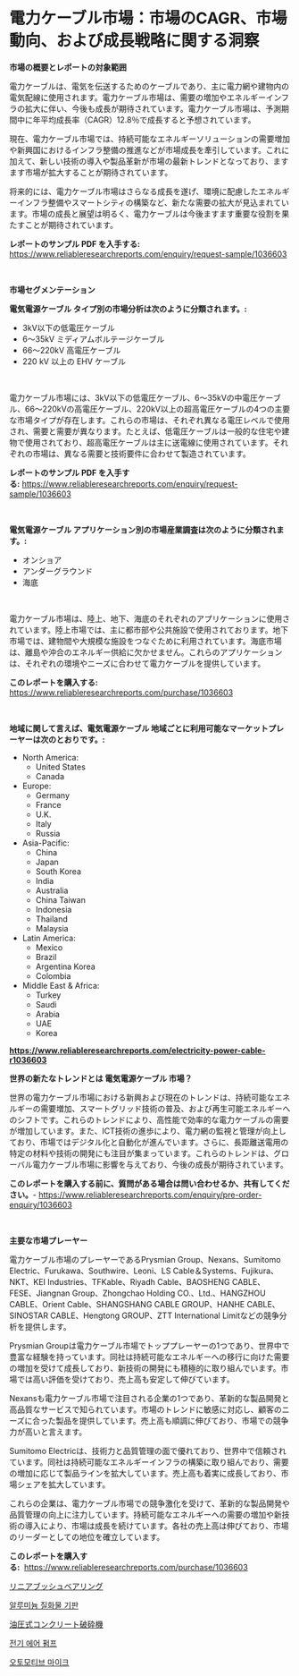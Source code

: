 <p><h1>電力ケーブル市場：市場のCAGR、市場動向、および成長戦略に関する洞察</h1></p><p><strong>市場の概要とレポートの対象範囲</strong></p>
<p><p>電力ケーブルは、電気を伝送するためのケーブルであり、主に電力網や建物内の電気配線に使用されます。電力ケーブル市場は、需要の増加やエネルギーインフラの拡大に伴い、今後も成長が期待されています。電力ケーブル市場は、予測期間中に年平均成長率（CAGR）12.8％で成長すると予想されています。</p><p>現在、電力ケーブル市場では、持続可能なエネルギーソリューションの需要増加や新興国におけるインフラ整備の推進などが市場成長を牽引しています。これに加えて、新しい技術の導入や製品革新が市場の最新トレンドとなっており、ますます市場が拡大することが期待されています。</p><p>将来的には、電力ケーブル市場はさらなる成長を遂げ、環境に配慮したエネルギーインフラ整備やスマートシティの構築など、新たな需要の拡大が見込まれています。市場の成長と展望は明るく、電力ケーブルは今後ますます重要な役割を果たすことが期待されています。</p></p>
<p><strong>レポートのサンプル PDF を入手する:</strong> <a href="https://www.reliableresearchreports.com/enquiry/request-sample/1036603">https://www.reliableresearchreports.com/enquiry/request-sample/1036603</a></p>
<p>&nbsp;</p>
<p><strong>市場セグメンテーション</strong></p>
<p><strong>電気電源ケーブル タイプ別の市場分析は次のように分類されます。:</strong></p>
<p><ul><li>3kV以下の低電圧ケーブル</li><li>6～35kV ミディアムボルテージケーブル</li><li>66～220kV 高電圧ケーブル</li><li>220 kV 以上の EHV ケーブル</li></ul></p>
<p>&nbsp;</p>
<p><p>電力ケーブル市場には、3kV以下の低電圧ケーブル、6～35kVの中電圧ケーブル、66～220kVの高電圧ケーブル、220kV以上の超高電圧ケーブルの4つの主要な市場タイプが存在します。これらの市場は、それぞれ異なる電圧レベルで使用され、需要と需要が異なります。たとえば、低電圧ケーブルは一般的な住宅や建物で使用されており、超高電圧ケーブルは主に送電線に使用されています。それぞれの市場は、異なる需要と技術要件に合わせて製造されています。</p></p>
<p><strong>レポートのサンプル PDF を入手する:</strong>&nbsp;<a href="https://www.reliableresearchreports.com/enquiry/request-sample/1036603">https://www.reliableresearchreports.com/enquiry/request-sample/1036603</a></p>
<p>&nbsp;</p>
<p><strong> 電気電源ケーブル アプリケーション別の市場産業調査は次のように分類されます。:</strong></p>
<p><ul><li>オンショア</li><li>アンダーグラウンド</li><li>海底</li></ul></p>
<p>&nbsp;</p>
<p><p>電力ケーブル市場は、陸上、地下、海底のそれぞれのアプリケーションに使用されています。陸上市場では、主に都市部や公共施設で使用されております。地下市場では、建物間や大規模な施設をつなぐために利用されています。海底市場は、離島や沖合のエネルギー供給に欠かせません。これらのアプリケーションは、それぞれの環境やニーズに合わせて電力ケーブルを提供しています。</p></p>
<p><strong>このレポートを購入する:</strong>&nbsp; <a href="https://www.reliableresearchreports.com/purchase/1036603">https://www.reliableresearchreports.com/purchase/1036603</a></p>
<p>&nbsp;</p>
<p><strong>地域に関して言えば、電気電源ケーブル 地域ごとに利用可能なマーケットプレーヤーは次のとおりです。:</strong></p>
<p><ul>
    <li>
        North America:
        <ul>
            <li>United States</li>
            <li>Canada</li>
        </ul>
    </li>
    <li>
        Europe:
        <ul>
            <li>Germany</li>
            <li>France</li>
            <li>U.K.</li>
            <li>Italy</li>
            <li>Russia</li>
        </ul>
    </li>
    <li>
        Asia-Pacific:
        <ul>
            <li>China</li>
            <li>Japan</li>
            <li>South Korea</li>
            <li>India</li>
            <li>Australia</li>
            <li>China Taiwan</li>
            <li>Indonesia</li>
            <li>Thailand</li>
            <li>Malaysia</li>
        </ul>
    </li>
    <li>
        Latin America:
        <ul>
            <li>Mexico</li>
            <li>Brazil</li>
            <li>Argentina Korea</li>
            <li>Colombia</li>
        </ul>
    </li>
    <li>
        Middle East & Africa:
        <ul>
            <li>Turkey</li>
            <li>Saudi</li>
            <li>Arabia</li>
            <li>UAE</li>
            <li>Korea</li>
        </ul>
    </li>
    </ul></p>
<p><strong><a href="https://www.reliableresearchreports.com/electricity-power-cable-r1036603">https://www.reliableresearchreports.com/electricity-power-cable-r1036603</a></strong>&nbsp;</p>
<p><strong>世界の新たなトレンドとは 電気電源ケーブル 市場？</strong></p>
<p><p>世界の電力ケーブル市場における新興および現在のトレンドは、持続可能なエネルギーの需要増加、スマートグリッド技術の普及、および再生可能エネルギーへのシフトです。これらのトレンドにより、高性能で効率的な電力ケーブルの需要が増加しています。また、ICT技術の進歩により、電力網の監視と管理が向上しており、市場ではデジタル化と自動化が進んでいます。さらに、長距離送電用の特定の材料や技術の開発にも注目が集まっています。これらのトレンドは、グローバル電力ケーブル市場に影響を与えており、今後の成長が期待されています。</p></p>
<p><strong>このレポートを購入する前に、質問がある場合は問い合わせるか、共有してください。</strong>- <a href="https://www.reliableresearchreports.com/enquiry/pre-order-enquiry/1036603">https://www.reliableresearchreports.com/enquiry/pre-order-enquiry/1036603</a></p>
<p>&nbsp;</p>
<p><strong>主要な市場プレーヤー</strong></p>
<p><p>電力ケーブル市場のプレーヤーであるPrysmian Group、Nexans、Sumitomo Electric、Furukawa、Southwire、Leoni、LS Cable＆Systems、Fujikura、NKT、KEI Industries、TFKable、Riyadh Cable、BAOSHENG CABLE、FESE、Jiangnan Group、Zhongchao Holding CO.、Ltd.、HANGZHOU CABLE、Orient Cable、SHANGSHANG CABLE GROUP、HANHE CABLE、SINOSTAR CABLE、Hengtong GROUP、ZTT International Limitなどの競争分析を提供します。</p><p>Prysmian Groupは電力ケーブル市場でトッププレーヤーの1つであり、世界中で豊富な経験を持っています。同社は持続可能なエネルギーへの移行に向けた需要の増加を受けて成長しており、新技術の開発にも積極的に取り組んでいます。市場では高い評価を受けており、売上高も安定して伸びています。</p><p>Nexansも電力ケーブル市場で注目される企業の1つであり、革新的な製品開発と高品質なサービスで知られています。市場のトレンドに敏感に対応し、顧客のニーズに合った製品を提供しています。売上高も順調に伸びており、市場での競争力が高いと言えます。</p><p>Sumitomo Electricは、技術力と品質管理の面で優れており、世界中で信頼されています。同社は持続可能なエネルギーインフラの構築に取り組んでおり、需要の増加に応じて製品ラインを拡大しています。売上高も着実に成長しており、市場シェアを拡大しています。</p><p>これらの企業は、電力ケーブル市場での競争激化を受けて、革新的な製品開発や品質管理の向上に注力しています。持続可能なエネルギーへの需要の増加や新技術の導入により、市場は成長を続けています。各社の売上高は伸びており、市場のリーダーとしての地位を確立しています。</p></p>
<p><strong>このレポートを購入する:</strong>&nbsp;&nbsp;<a href="https://www.reliableresearchreports.com/purchase/1036603">https://www.reliableresearchreports.com/purchase/1036603</a></p>
<p><p><a href="https://medium.com/@murraycod1929/%E3%83%AA%E3%83%8B%E3%82%A2%E3%83%96%E3%83%83%E3%82%B7%E3%83%A5%E3%83%99%E3%82%A2%E3%83%AA%E3%83%B3%E3%82%B0%E5%B8%82%E5%A0%B4-2031%E5%B9%B4%E3%81%BE%E3%81%A7%E3%81%AE%E3%83%88%E3%83%AC%E3%83%B3%E3%83%89-%E4%BA%88%E6%B8%AC-%E7%AB%B6%E4%BA%89%E5%88%86%E6%9E%90-37a59aa452ac">リニアブッシュベアリング</a></p><p><a href="https://medium.com/@hershelkris/%EC%95%8C%EB%A3%A8%EB%AF%B8%EB%8A%84-%EC%A7%88%ED%99%94%EB%AC%BC-%EA%B8%B0%ED%8C%90-%EC%8B%9C%EC%9E%A5-%EC%A0%84%EB%A7%9D-%EC%82%B0%EC%97%85-%EA%B0%9C%EC%9A%94%EC%99%80-%EC%98%88%EC%B8%A1-2024%EB%85%84%EB%B6%80%ED%84%B0-2031%EB%85%84%EA%B9%8C%EC%A7%80-0038ec6ea01a">알루미늄 질화물 기판</a></p><p><a href="https://github.com/mcbeesbxa270/Market-Research-Report-List-1/blob/main/538681826730.md">油圧式コンクリート破砕機</a></p><p><a href="https://medium.com/@lowellleke20231/%EC%A0%84%EA%B8%B0-%EA%B3%B5%EA%B8%B0-%ED%8E%8C%ED%94%84-%EC%8B%9C%EC%9E%A5-%EA%B7%9C%EB%AA%A8-cagr-%ED%8A%B8%EB%A0%8C%EB%93%9C-2024-2030-5e8c930670f4">전기 에어 펌프</a></p><p><a href="https://github.com/TimmyMann6767/Market-Research-Report-List-1/blob/main/495821524731.md">오토모티브 마이크</a></p></p>